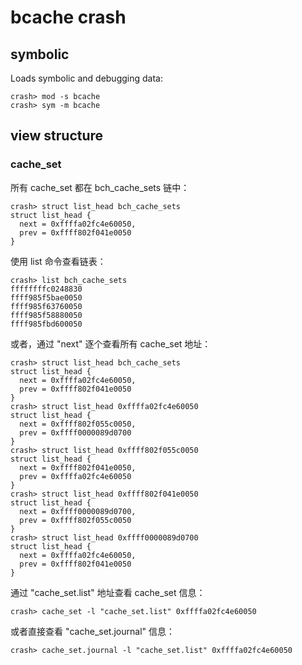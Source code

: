 # bcache crash

## symbolic

Loads symbolic and debugging data:

```text
crash> mod -s bcache
crash> sym -m bcache
```

## view structure

### cache_set

所有 cache_set 都在 bch_cache_sets 链中：

```text
crash> struct list_head bch_cache_sets
struct list_head {
  next = 0xffffa02fc4e60050,
  prev = 0xffff802f041e0050
}
```

使用 list 命令查看链表：

```text
crash> list bch_cache_sets
ffffffffc0248830
ffff985f5bae0050
ffff985f63760050
ffff985f58880050
ffff985fbd600050
```

或者，通过 "next" 逐个查看所有 cache_set 地址：

```text
crash> struct list_head bch_cache_sets
struct list_head {
  next = 0xffffa02fc4e60050,
  prev = 0xffff802f041e0050
}
crash> struct list_head 0xffffa02fc4e60050
struct list_head {
  next = 0xffff802f055c0050,
  prev = 0xffff0000089d0700
}
crash> struct list_head 0xffff802f055c0050
struct list_head {
  next = 0xffff802f041e0050,
  prev = 0xffffa02fc4e60050
}
crash> struct list_head 0xffff802f041e0050
struct list_head {
  next = 0xffff0000089d0700,
  prev = 0xffff802f055c0050
}
crash> struct list_head 0xffff0000089d0700
struct list_head {
  next = 0xffffa02fc4e60050,
  prev = 0xffff802f041e0050
}
```

通过 "cache_set.list" 地址查看 cache_set 信息：

```text
crash> cache_set -l "cache_set.list" 0xffffa02fc4e60050
```

或者直接查看 "cache_set.journal" 信息：

```text
crash> cache_set.journal -l "cache_set.list" 0xffffa02fc4e60050
```
